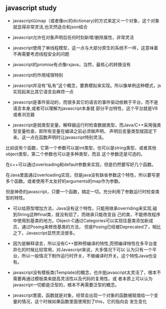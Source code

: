 ## javascript study

 * javascript以map（或者像oc的dictionary)的方式来定义一个对象，这个对象就显得非常灵活,也天然适合和json结合

 * javascript允许在对象声明后任何时刻新增/删除属性，非常灵活
 
 * javascript使用了单线程模型，这一点与大部分原生的系统不一样，这意味着不再需要考虑线程安全的问题
 
 * javascript的promise有点像rxjava，当然，最核心的转换没有
 
 * javascript的作用域很特别
 
 * javascript并没有“私有”这个概念，要靠模拟来实现。所以像单例这种模式，js实现起来比其它语言会麻烦一点
 
 * javascript是事件驱动的，而很多其它的语言的事件驱动依赖于平台，而不是语言本身,或者可以理解为javascript本身就
 部分平台特性，这个平台就是V8或者浏览器

 * javascript是弱类型变量，解释器运行时检查数据类型，而Java/C++采用强类型变量检查，即所有变量在编译之前必须做声明，
 声明后变量类型就固定下来。这一点在函数声明时让javascript特别灵活。

 比如说有个函数，它第一个参数可以是int类型，也可以是string类型，或者其他object类型，第二个参数也可以是多种类型，而且
 这个参数还是可选的。

 在c++可以通过overloading和default参数来实现，但是仍然要写好几个函数。

 在Java里面通过overloading实现，但是java没有缺省参数这个特性，所以要写更多个函数。或者使用不太友好的arguments的map作为参数。


 但是神奇的javascript，只要一个函数，搞定一切。充分利用了参数运行时检查类型的特性。

 * 可以给原型增加方法，Java没有这个特性，只能用继承overriding来实现,碰到String这种final类，就没有招了，而继承只能改变自
 己的类，不能修改程序中使用到基类的地方。Object-C通过Categories可以实现往基类添加新成员，通过Posing来修改基类的方法，
 但是Posing已经被Deprecated了，相比之下，Javascript显然灵活很多。

 * 因为是解释语言，所以没有C++那种预编译的特性,而预编译特性在多平台差异化的时候比较常用，对Javascript来说，大多情况下可以
 认为只有一个平台，所以一般情况下制作运行时开关，不做编译时开关。这个特性Java也没有。

 * javascript没有模板类(Template)的概念，也许是javascript太灵活了，根本不需要再通过模板类来提高灵活性以及代码的复用性。或
 者本质上可以认为javascript一切都是泛型的，根本不再需要泛型的概念。
 
 * javascript里面，函数就是对象，经常会出现一个对象的函数被赋值给一个变量的情况，这个时候如果函数里面使用到了this，它的指向会
 发生变化


